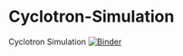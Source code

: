 # Cyclotron-Simulation
Cyclotron Simulation
[![Binder](https://mybinder.org/badge_logo.svg)](https://mybinder.org/v2/gh/karl263/Cyclotron-Simulation.git/HEAD)
